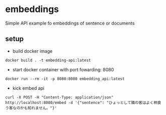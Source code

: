 # embeddings
Simple API example fo embeddings of sentence or documents

## setup
- build docker image
```
docker build . -t embedding-api:latest
```

- start docker container with port fowarding: 8080
```
docker run --rm -it -p 8080:8080 embedding_api:latest 
```

- kick embed api
```
curl -X POST -H "Content-Type: application/json" http://localhost:8080/embed -d '{"sentence": "ひょっとして隣の客はよく柿食う客なのかも知れません。"}'
```
